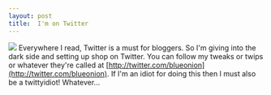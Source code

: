 ```yaml
---
layout: post
title:  I'm on Twitter
---
```

![](http://assets2.twitter.com/images/twitter.png?1207955067) Everywhere I read, Twitter is a must for bloggers. So I'm giving into the dark side and setting up shop on Twitter. You can follow my tweaks or twips or whatever they're called at [http://twitter.com/blueonion](http://twitter.com/blueonion). If I'm an idiot for doing this then I must also be a twittyidiot! Whatever...
